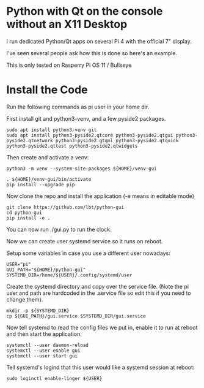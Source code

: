 # Python with Qt on the console without an X11 Desktop

I run dedicated Python/Qt apps on several Pi 4 with the official 7" display.

I've seen several people ask how this is done so here's an example.

This is only tested on Rasperry Pi OS 11 / Bullseye

# Install the Code
Run the following commands as pi user in your home dir.

First install git and python3-venv, and a few pyside2 packages.

    sudo apt install python3-venv git
	sudo apt install python3-pyside2.qtcore python3-pyside2.qtgui python3-pyside2.qtnetwork python3-pyside2.qtqml python3-pyside2.qtquick python3-pyside2.qttest python3-pyside2.qtwidgets
	

Then create and activate a venv:

	python3 -m venv --system-site-packages ${HOME}/venv-gui
	
    . ${HOME}/venv-gui/bin/activate
    pip install --upgrade pip

Now clone the repo and install the application (-e means in editable mode)

	git clone https://github.com/lbt/python-gui
	cd python-gui
	pip install -e .
	
You can now run ./gui.py to run the clock.

Now we can create user systemd service so it runs on reboot.

Setup some variables in case you use a different user nowadays:

	USER="pi"
	GUI_PATH="${HOME}/python-gui"
	SYSTEMD_DIR=/home/${USER}/.config/systemd/user
	
Create the systemd directory and copy over the service file. (Note the pi user and path are hardcoded in the .service file so edit this if you need to change them).
	
	mkdir -p ${SYSTEMD_DIR}
	cp ${GUI_PATH}/gui.service $SYSTEMD_DIR/gui.service

Now tell systemd to read the config files we put in, enable it to run at reboot and then start the application.

	systemctl --user daemon-reload 
	systemctl --user enable gui
	systemctl --user start gui

Tell systemd's logind that this user would like a systemd session at reboot:

	sudo loginctl enable-linger ${USER}
